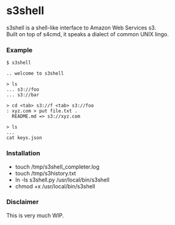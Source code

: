 # s3shell

s3shell is a shell-like interface to Amazon Web Services s3.  
Built on top of s4cmd, it speaks a dialect of common UNIX lingo.

### Example
    $ s3shell
    
    .. welcome to s3shell
    
    > ls
    ... s3://foo
    ... s3://bar
    
    > cd <tab> s3://f <tab> s3://foo
    : xyz.com > put file.txt .
      README.md => s3://xyz.com
      
    > ls
    ...
    cat keys.json


### Installation

- touch /tmp/s3shell_completer.log
- touch /tmp/s3history.txt
- ln -ls s3shell.py /usr/local/bin/s3shell
- chmod +x /usr/local/bin/s3shell

### Disclaimer
This is very much WIP.

